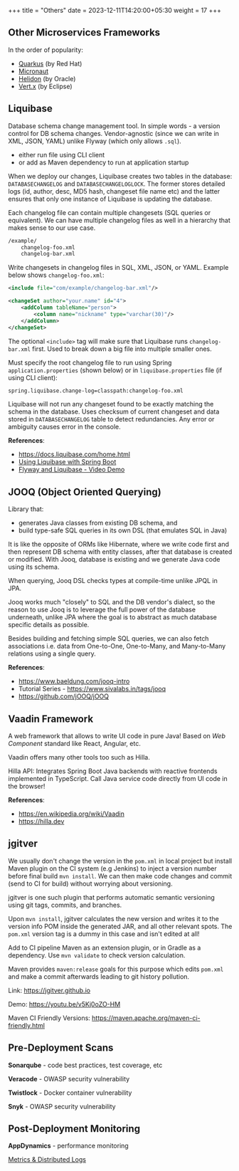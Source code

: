 +++
title = "Others"
date = 2023-12-11T14:20:00+05:30
weight = 17
+++

## Other Microservices Frameworks
In the order of popularity:
- [Quarkus](https://quarkus.io/) (by Red Hat)
- [Micronaut](https://micronaut.io/)
- [Helidon](https://helidon.io/) (by Oracle)
- [Vert.x](https://vertx.io/) (by Eclipse)

## Liquibase
Database schema change management tool. In simple words - a version control for DB schema changes. Vendor-agnostic (since we can write in XML, JSON, YAML) unlike Flyway (which only allows `.sql`).

- either run file using CLI client
- or add as Maven dependency to run at application startup

When we deploy our changes, Liquibase creates two tables in the database: `DATABASECHANGELOG` and `DATABASECHANGELOGLOCK`. The former stores detailed logs (id, author, desc, MD5 hash, changeset file name etc) and the latter ensures that only one instance of Liquibase is updating the database.

Each changelog file can contain multiple changesets (SQL queries or equivalent). We can have multiple changelog files as well in a hierarchy that makes sense to our use case.
```txt
/example/
	changelog-foo.xml
	changelog-bar.xml
```

Write changesets in changelog files in SQL, XML, JSON, or YAML. Example below shows `changelog-foo.xml`:
```xml
<include file="com/example/changelog-bar.xml"/>

<changeSet author="your.name" id="4">
    <addColumn tableName="person">
        <column name="nickname" type="varchar(30)"/>
    </addColumn>
</changeSet>
```

The optional `<include>` tag will make sure that Liquibase runs `changelog-bar.xml` first. Used to break down a big file into multiple smaller ones.

Must specify the root changelog file to run using Spring `application.properties` (shown below) or in `liquibase.properties` file (if using CLI client):
```txt
spring.liquibase.change-log=classpath:changelog-foo.xml
``` 

Liquibase will not run any changeset found to be exactly matching the schema in the database. Uses checksum of current changeset and data stored in `DATABASECHANGELOG` table to detect redundancies. Any error or ambiguity causes error in the console.

**References**:
- https://docs.liquibase.com/home.html
- [Using Liquibase with Spring Boot](https://contribute.liquibase.com/extensions-integrations/directory/integration-docs/springboot/springboot/)
- [Flyway and Liquibase - Video Demo](https://youtu.be/KjPlcXkk7xY)

## JOOQ (Object Oriented Querying)
Library that:
- generates Java classes from existing DB schema, and
- build type-safe SQL queries in its own DSL (that emulates SQL in Java)

It is like the opposite of ORMs like Hibernate, where we write code first and then represent DB schema with entity classes, after that database is created or modified. With Jooq, database is existing and we generate Java code using its schema.

When querying, Jooq DSL checks types at compile-time unlike JPQL in JPA.

Jooq works much "closely" to SQL and the DB vendor's dialect, so the reason to use Jooq is to leverage the full power of the database underneath, unlike JPA where the goal is to abstract as much database specific details as possible.

Besides building and fetching simple SQL queries, we can also fetch associations i.e. data from One-to-One, One-to-Many, and Many-to-Many relations using a single query.

**References**: 
- https://www.baeldung.com/jooq-intro
- Tutorial Series - https://www.sivalabs.in/tags/jooq
- https://github.com/jOOQ/jOOQ

## Vaadin Framework
A web framework that allows to write UI code in pure Java! Based on _Web Component_ standard like React, Angular, etc. 

Vaadin offers many other tools too such as Hilla.

Hilla API: Integrates Spring Boot Java backends with reactive frontends implemented in TypeScript. Call Java service code directly from UI code in the browser!

**References**: 
- https://en.wikipedia.org/wiki/Vaadin
- https://hilla.dev

## jgitver
We usually don't change the version in the `pom.xml` in local project but install Maven plugin on the CI system (e.g Jenkins) to inject a version number before final build `mvn install`. We can then make code changes and commit (send to CI for build) without worrying about versioning.

jgitver is one such plugin that performs automatic semantic versioning using git tags, commits, and branches.

Upon `mvn install`, jgitver calculates the new version and writes it to the version info POM inside the generated JAR, and all other relevant spots. The `pom.xml` version tag is a dummy in this case and isn't edited at all!

Add to CI pipeline Maven as an extension plugin, or in Gradle as a dependency. Use `mvn validate` to check version calculation.

Maven provides `maven:release` goals for this purpose which edits `pom.xml` and make a commit afterwards leading to git history pollution.

Link: https://jgitver.github.io

Demo: https://youtu.be/v5Kj0oZO-HM

Maven CI Friendly Versions: https://maven.apache.org/maven-ci-friendly.html

## Pre-Deployment Scans
**Sonarqube** - code best practices, test coverage, etc

**Veracode** - OWASP security vulnerability

**Twistlock** - Docker container vulnerability

**Snyk** - OWASP security vulnerability

## Post-Deployment Monitoring
**AppDynamics** - performance monitoring

[Metrics & Distributed Logs](../log/#metrics)

